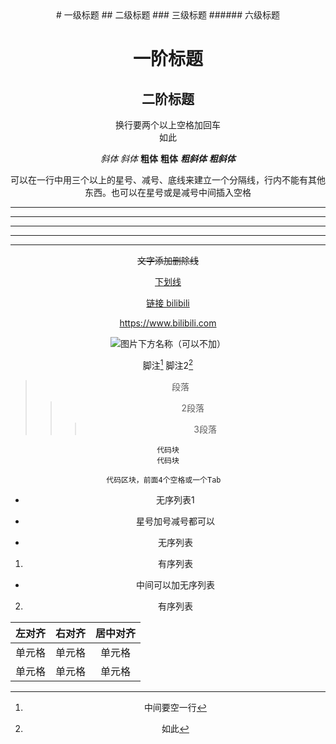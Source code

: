 <div align=center>
# 一级标题
## 二级标题
### 三级标题
###### 六级标题

一阶标题
=
二阶标题
-

换行要两个以上空格加回车  
如此

*斜体*
_斜体_
**粗体**
__粗体__
___粗斜体___
***粗斜体***  

可以在一行中用三个以上的星号、减号、底线来建立一个分隔线，行内不能有其他东西。也可以在星号或是减号中间插入空格
***
* * *
****
---
_ _ _  

~~文字添加删除线~~  

<u>下划线</u>

[链接 bilibili](https://www.bilibili.com "哔哩哔哩")

<https://www.bilibili.com>

![图片下方名称（可以不加）](https://图片地址"图片名称")

脚注[^1]
脚注2[^2]

[^1]:中间要空一行
[^2]:如此


>段落
>>2段落
>>>3段落

`代码块`  
```代码块```  
    
    代码区块，前面4个空格或一个Tab  

* 无序列表1
+ 星号加号减号都可以
- 无序列表  

1. 有序列表
* 中间可以加无序列表
2. 有序列表  

| 左对齐 | 右对齐 | 居中对齐 |
| :-----| ----: | :----: |
| 单元格 | 单元格 | 单元格 |
| 单元格 | 单元格 | 单元格 |